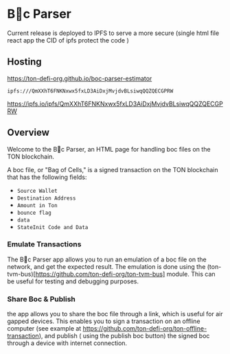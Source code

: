 # B💎c Parser

Current release is deployed to IPFS to serve a more secure (single html file
react app the CID of ipfs protect the code )

## Hosting

https://ton-defi-org.github.io/boc-parser-estimator

```
ipfs:///QmXXhT6FNKNxwx5fxLD3AiDxjMvjdvBLsiwqQQZQECGPRW
```

https://ipfs.io/ipfs/QmXXhT6FNKNxwx5fxLD3AiDxjMvjdvBLsiwqQQZQECGPRW

## Overview

Welcome to the B💎c Parser, an HTML page for handling boc files on the TON
blockchain.

A boc file, or "Bag of Cells," is a signed transaction on the TON blockchain
that has the following fields:

- `Source Wallet`
- `Destination Address`
- `Amount in Ton`
- `bounce flag`
- `data`
- `StateInit Code and Data`

### Emulate Transactions

The B💎c Parser app allows you to run an emulation of a boc file on the network,
and get the expected result. The emulation is done using the
(ton-tvm-bus)[https://github.com/ton-defi-org/ton-tvm-bus] module. This can be
useful for testing and debugging purposes.

### Share Boc & Publish

the app allows you to share the boc file through a link, which is useful for air
gapped devices. This enables you to sign a transaction on an offline computer
(see example at https://github.com/ton-defi-org/ton-offline-transaction), and
publish ( using the publish boc button) the signed boc through a device with
internet connection.
